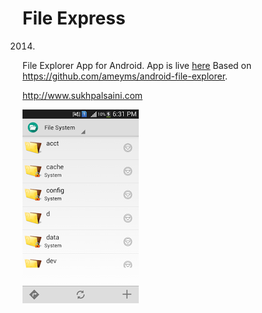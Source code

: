 # File Express

2014.

File Explorer App for Android.
App is live [here](
https://play.google.com/store/apps/details?id=com.bdcorps.fileexpressfree&hl=en)
Based on https://github.com/ameyms/android-file-explorer.

http://www.sukhpalsaini.com

![Screen1](screen1.PNG?raw=true "Screen 1")
